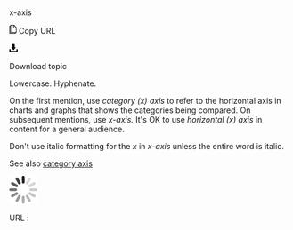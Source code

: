# 

x-axis

![Copy URL](media/x-axis/Copy.png)
Copy URL

![Download](media/x-axis/Download.png)

Download topic

Lowercase. Hyphenate. 

On the first mention, use *category (x) axis* to refer to the horizontal axis in charts and graphs that shows the categories being compared. On subsequent mentions, use *x-axis.* It's OK to use *horizontal (x) axis* in content for a general audience. 

Don't use italic formatting for the *x* in *x-axis* unless the entire word is italic.

See also [](https://worldready.cloudapp.net/Styleguide/Read?id=2700&topicid=33518)[category axis](https://worldready.cloudapp.net/Styleguide/Read?id=2700&topicid=33517)

![In progress](media/x-axis/activity-large.gif)

URL :
